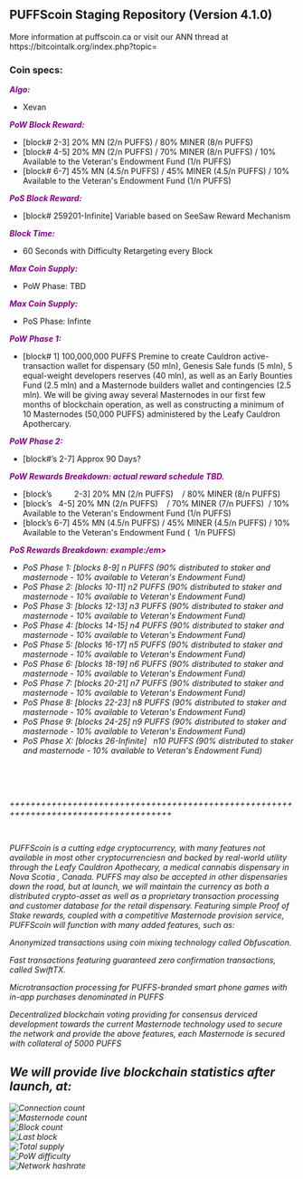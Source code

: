 <h2><strong>PUFFScoin Staging Repository (Version 4.1.0)</strong></h2>
<p>More information at puffscoin.ca or visit our ANN thread at https://bitcointalk.org/index.php?topic=</p>
<h3><strong>Coin specs:</strong></h3>
<p><strong><span style="color: #800080;"><em>Algo:</em></span></strong></p>
<ul>
<li>Xevan</li>
</ul>
<p><strong><span style="color: #800080;"><em>PoW Block Reward:</em></span></strong></p>
<ul>
    <li>[block# 2-3] 20% MN (2/n PUFFS) / 80% MINER (8/n PUFFS)</li> 
    <li> [block# 4-5] 20% MN (2/n PUFFS) / 70% MINER (8/n PUFFS) / 10% Available to the Veteran's Endowment Fund (1/n PUFFS)</li>  
    <li> [block# 6-7] 45% MN (4.5/n PUFFS) / 45% MINER (4.5/n PUFFS) / 10% Available to the Veteran's Endowment Fund (1/n PUFFS)</li>
</ul>
<p><strong><span style="color: #800080;"><em>PoS Block Reward:</em></span></strong></p>
<ul>
<li>[block# 259201-Infinite] Variable based on SeeSaw Reward Mechanism</li>
</ul>
<p><strong><span style="color: #800080;"><em>Block Time:</em></span></strong></p>
<ul>
<li>60 Seconds with Difficulty Retargeting every Block</li>
</ul>
<p><strong><span style="color: #800080;"><em>Max Coin Supply:</em></span></strong></p>
<ul>
<li>PoW Phase: TBD</li>
</ul>
<p><strong><span style="color: #800080;"><em>Max Coin Supply:</em></span></strong></p>
<ul>
<li>PoS Phase: Infinte</li>
</ul>
<p><strong><span style="color: #800080;"><em>PoW Phase 1:</em></span></strong></p>
<ul>
<li>[block# 1] 100,000,000 PUFFS Premine to create Cauldron active-transaction wallet for dispensary (50 mln), Genesis Sale funds (5 mln), 5 equal-weight developers reserves (40 mln), as well as an Early Bounties Fund (2.5 mln) and a Masternode builders wallet and contingencies (2.5 mln). We will be giving away several Masternodes in our first few months of blockchain operation, as well as constructing a minimum of 10 Masternodes (50,000 PUFFS) administered by the Leafy Cauldron Apothercary. </li>
</ul>
<p><strong><span style="color: #800080;"><em>PoW Phase 2:</em></span></strong></p>
<ul>
<li>[block#&rsquo;s 2-7] Approx 90 Days?</li>
</ul>
<p><strong><span style="color: #800080;"><em>PoW Rewards Breakdown: actual reward schedule TBD.</em></span></strong></p>
<ul>
<li>[block&rsquo;s &nbsp; &nbsp; &nbsp; &nbsp; &nbsp;2-3] 20% MN (2/n PUFFS) &nbsp; &nbsp;/ 80% MINER (8/n PUFFS)</li>
<li>[block&rsquo;s &nbsp; 4-5] 20% MN (2/n PUFFS) &nbsp; &nbsp;/ 70% MINER (7/n PUFFS) &nbsp;/ 10% Available to the Veteran's Endowment Fund (1/n PUFFS)</li>
<li>[block&rsquo;s 6-7] 45% MN (4.5/n PUFFS) / 45% MINER (4.5/n PUFFS) / 10% Available to the Veteran's Endowment Fund ( &nbsp;1/n PUFFS)</li>
</ul>
<p><strong><span style="color: #800080;"><em>PoS Rewards Breakdown: example:/em></span></strong></p>
<ul>
<li>PoS Phase 1: [blocks 8-9] n PUFFS (90% distributed to staker and masternode - 10% available to Veteran's Endowment Fund)</li>
<li>PoS Phase 2: [blocks 10-11] n2 PUFFS (90% distributed to staker and masternode - 10% available to Veteran's Endowment Fund)</li>
<li>PoS Phase 3: [blocks 12-13] n3 PUFFS (90% distributed to staker and masternode - 10% available to Veteran's Endowment Fund)</li>
<li>PoS Phase 4: [blocks 14-15] n4 PUFFS (90% distributed to staker and masternode - 10% available to Veteran's Endowment Fund)</li>
<li>PoS Phase 5: [blocks 16-17] n5 PUFFS (90% distributed to staker and masternode - 10% available to Veteran's Endowment Fund)</li>
<li>PoS Phase 6: [blocks 18-19] n6 PUFFS (90% distributed to staker and masternode - 10% available to Veteran's Endowment Fund)</li>
<li>PoS Phase 7: [blocks 20-21] n7 PUFFS (90% distributed to staker and masternode - 10% available to Veteran's Endowment Fund)</li>
<li>PoS Phase 8: [blocks 22-23] n8 PUFFS (90% distributed to staker and masternode - 10% available to Veteran's Endowment Fund)</li>
<li>PoS Phase 9: [blocks 24-25] n9 PUFFS (90% distributed to staker and masternode - 10% available to Veteran's Endowment Fund)</li>
<li>PoS Phase X: [blocks 26-Infinite] &nbsp; n10 PUFFS (90% distributed to staker and masternode - 10% available to Veteran's Endowment Fund)</li>
</ul>
<br/>
<p>&nbsp;</p>
<p>+++++++++++++++++++++++++++++++++++++++++++++++++++++++++++++++++++++++++++++++++++++</p>
<p>&nbsp;</p>
<p>PUFFScoin is a cutting edge cryptocurrency, with many features not available in most other cryptocurrenciesn and backed by real-world utility through the Leafy Cauldron Apothecary, a medical cannabis dispensary in Nova Scotia , Canada. PUFFS may also be accepted in other dispensaries down the road, but at launch, we will maintain the currency as both a distributed crypto-asset as well as a proprietary transaction processing and customer database for the retail dispensary. Featuring simple Proof of Stake rewards, coupled with a competitive Masternode provision service, PUFFScoin will function with many added features, such as:</p>
<p>Anonymized transactions using coin mixing technology called <em>Obfuscation</em>.</p>
<p>Fast transactions featuring guaranteed zero confirmation transactions, called <em>SwiftTX</em>.</p>
<p>Microtransaction processing for PUFFS-branded smart phone games with in-app purchases denominated in PUFFS</p>
<p>Decentralized blockchain voting providing for consensus derviced development towards the current Masternode technology used to secure the network and provide the above features, each Masternode is secured with collateral of 5000 PUFFS</p>

<h2>We will provide live blockchain statistics after launch, at:</h2>
    <img src="https://stats.puffscoin.ca/Stats/ConnectionCount" alt="Connection count" /><br />
    <img src="https://stats.puffscoin.ca/Stats/MasternodeCount" alt="Masternode count"/><br/>
    <img src="https://stats.puffscoin.ca/Stats/BlockCount" alt="Block count"/><br/>
    <img src="https://stats.puffscoin.ca/Stats/LastBlock" alt="Last block"/><br/>
    <img src="https://stats.puffscoin.ca/Stats/TotalSupply" alt="Total supply"/><br/>
    <img src="https://stats.puffscoin.ca/Stats/PowDifficulty" alt="PoW difficulty"/><br/>
    <img src="https://stats.puffscoin.ca/Stats/NetworkHashRate" alt="Network hashrate" /><br />
